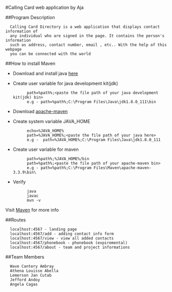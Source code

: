 #Calling Card web application by Aja

##Program Description

      Calling Card Directory is a web application that displays contact information of 
      any individual who are signed in the page. It contains the person's information 
      such as address, contact number, email , etc.. With the help of this webpage
      you can be connected with the world
      
##How to install Maven

* Download and install java [here](http://www.oracle.com/technetwork/java/javase/downloads/index.html)
* Create user variable for java development kit(jdk)

            path=%path%;<paste the file path of your java development kit(jdk) bin>
            e.g - path=%path%;C:\Program Files\Java\jdk1.8.0_111\bin
            
* Download [apache-maven](http://maven.apache.org/download.cgi)
* Create system variable JAVA_HOME
      
            echo=%JAVA_HOME%
            path=%JAVA_HOME%;<paste the file path of your java here>
            e.g -  path=%JAVA_HOME%;C:\Program Files\Java\jdk1.8.0_111
      
* Create user variable for maven

            path=%path%;%JAVA_HOME%/bin
            path=%path%;<paste the file path of your apache-maven bin>
            e.g - path=%path%;C:\Program Files\Maven\apache-maven-3.3.9\bin\
     
* Verify
      
            java
            javac
            mvn -v
      
      
Visit [Maven](http://maven.apache.org/install.html) for more info

##Routes

      localhost:4567 - landing page
      localhost:4567/add - adding contact info form
      localhost:4567/view - view all added contacts
      localhost:4567/phonebook - phonebook (expiremental)
      localhost:4567/about - team and project informations

##Team Members

      Wave Cantery Ambray
      Athena Louisse Abella
      Lemerson Jan Cutab
      Jefford Andoy
      Angela Cagas
